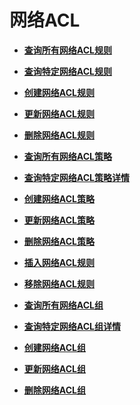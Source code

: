 # 网络ACL<a name="vpc_firewall_0000"></a>

-   **[查询所有网络ACL规则](查询所有网络ACL规则.md)**  

-   **[查询特定网络ACL规则](查询特定网络ACL规则.md)**  

-   **[创建网络ACL规则](创建网络ACL规则.md)**  

-   **[更新网络ACL规则](更新网络ACL规则.md)**  

-   **[删除网络ACL规则](删除网络ACL规则.md)**  

-   **[查询所有网络ACL策略](查询所有网络ACL策略.md)**  

-   **[查询特定网络ACL策略详情](查询特定网络ACL策略详情.md)**  

-   **[创建网络ACL策略](创建网络ACL策略.md)**  

-   **[更新网络ACL策略](更新网络ACL策略.md)**  

-   **[删除网络ACL策略](删除网络ACL策略.md)**  

-   **[插入网络ACL规则](插入网络ACL规则.md)**  

-   **[移除网络ACL规则](移除网络ACL规则.md)**  

-   **[查询所有网络ACL组](查询所有网络ACL组.md)**  

-   **[查询特定网络ACL组详情](查询特定网络ACL组详情.md)**  

-   **[创建网络ACL组](创建网络ACL组.md)**  

-   **[更新网络ACL组](更新网络ACL组.md)**  

-   **[删除网络ACL组](删除网络ACL组.md)**  


